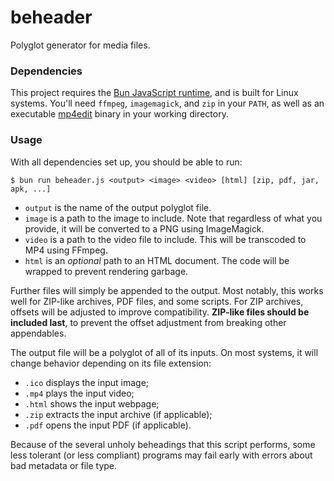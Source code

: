 # beheader
Polyglot generator for media files.

### Dependencies
This project requires the [Bun JavaScript runtime](https://bun.sh/), and is built for Linux systems. You'll need `ffmpeg`, `imagemagick`, and `zip` in your `PATH`, as well as an executable [mp4edit](https://www.bento4.com/) binary in your working directory.

### Usage
With all dependencies set up, you should be able to run:
```
$ bun run beheader.js <output> <image> <video> [html] [zip, pdf, jar, apk, ...]
```
- `output` is the name of the output polyglot file.
- `image` is a path to the image to include. Note that regardless of what you provide, it will be converted to a PNG using ImageMagick.
- `video` is a path to the video file to include. This will be transcoded to MP4 using FFmpeg.
- `html` is an *optional* path to an HTML document. The code will be wrapped to prevent rendering garbage.

Further files will simply be appended to the output. Most notably, this works well for ZIP-like archives, PDF files, and some scripts. For ZIP archives, offsets will be adjusted to improve compatibility. **ZIP-like files should be included last**, to prevent the offset adjustment from breaking other appendables.

The output file will be a polyglot of all of its inputs. On most systems, it will change behavior depending on its file extension:
- `.ico` displays the input image;
- `.mp4` plays the input video;
- `.html` shows the input webpage;
- `.zip` extracts the input archive (if applicable);
- `.pdf` opens the input PDF (if applicable).

Because of the several unholy beheadings that this script performs, some less tolerant (or less compliant) programs may fail early with errors about bad metadata or file type.
